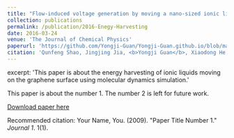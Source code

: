 ```yaml
---
title: "Flow-induced voltage generation by moving a nano-sized ionic liquids droplet over a graphene sheet: Molecular dynamics simulation"
collection: publications
permalink: /publication/2016-Enegy-Harvesting
date: 2016-03-24
venue: 'The Journal of Chemical Physics'
paperurl: 'https://github.com/Yongji-Guan/Yongji-Guan.github.io/blob/master/files/2016-1.pdf'
citation: 'Qunfeng Shao, Jingjing Jia, <b>Yongji Guan</b>, Xiaodong He, Xiaoping Zhang. The Journal of Chemical Physics 03/<b>2016</b>; 144(12):124703.'
---
```

excerpt: 'This paper is about the energy harvesting of ionic liquids moving on the graphene surface using molecular dynamics simulation.'

This paper is about the number 1. The number 2 is left for future work.

[Download paper here](http://academicpages.github.io/files/paper1.pdf)

Recommended citation: Your Name, You. (2009). "Paper Title Number 1." <i>Journal 1</i>. 1(1).
